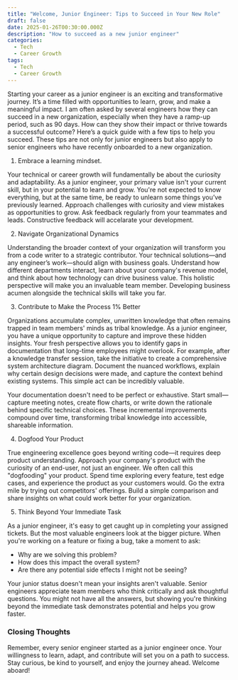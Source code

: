 ```yaml
---
title: "Welcome, Junior Engineer: Tips to Succeed in Your New Role"
draft: false
date: 2025-01-26T00:30:00.000Z
description: "How to succeed as a new junior engineer"
categories:
  - Tech
  - Career Growth
tags:
  - Tech
  - Career Growth
---
```


Starting your career as a junior engineer is an exciting and transformative journey. It’s a time filled with opportunities to learn, grow, and make a meaningful impact. I am often asked by several engineers how they can succeed in a new organization, especially when they have a ramp-up period, such as 90 days. How can they show their impact or thrive towards a successful outcome? Here’s a quick guide with a few tips to help you succeed. These tips are not only for junior engineers but also apply to senior engineers who have recently onboarded to a new organization.

1. Embrace a learning mindset.

Your technical or career growth will fundamentally be about the curiosity and adaptability. As a junior engineer, your primary value isn't your current skill, but in your potential to learn and grow. You're not expected to know everything, but at the same time, be ready to unlearn some things you’ve previously learned. Approach challenges with curiosity and view mistakes as opportunities to grow. Ask feedback regularly from your teammates and leads. Constructive feedback will accelarate your development.

2. Navigate Organizational Dynamics

Understanding the broader context of your organization will transform you from a code writer to a strategic contributor. Your technical solutions—and any engineer’s work—should align with business goals. Understand how different departments interact, learn about your company's revenue model, and think about how technology can drive business value. This holistic perspective will make you an invaluable team member. Developing business acumen alongside the technical skills will take you far.


3. Contribute to Make the Process 1% Better

Organizations accumulate complex, unwritten knowledge that often remains trapped in team members' minds as tribal knowledge. As a junior engineer, you have a unique opportunity to capture and improve these hidden insights. Your fresh perspective allows you to identify gaps in documentation that long-time employees might overlook. For example, after a knowledge transfer session, take the initiative to create a comprehensive system architecture diagram. Document the nuanced workflows, explain why certain design decisions were made, and capture the context behind existing systems. This simple act can be incredibly valuable.

Your documentation doesn't need to be perfect or exhaustive. Start small—capture meeting notes, create flow charts, or write down the rationale behind specific technical choices. These incremental improvements compound over time, transforming tribal knowledge into accessible, shareable information.


4. Dogfood Your Product

True engineering excellence goes beyond writing code—it requires deep product understanding. Approach your company's product with the curiosity of an end-user, not just an engineer. We often call this "dogfooding" your product. Spend time exploring every feature, test edge cases, and experience the product as your customers would. Go the extra mile by trying out competitors' offerings. Build a simple comparison and share insights on what could work better for your organization.

5. Think Beyond Your Immediate Task

As a junior engineer, it's easy to get caught up in completing your assigned tickets. But the most valuable engineers look at the bigger picture. When you're working on a feature or fixing a bug, take a moment to ask:

- Why are we solving this problem?
- How does this impact the overall system?
- Are there any potential side effects I might not be seeing?

Your junior status doesn't mean your insights aren't valuable. Senior engineers appreciate team members who think critically and ask thoughtful questions. You might not have all the answers, but showing you're thinking beyond the immediate task demonstrates potential and helps you grow faster.


### Closing Thoughts

Remember, every senior engineer started as a junior engineer once. Your willingness to learn, adapt, and contribute will set you on a path to success. Stay curious, be kind to yourself, and enjoy the journey ahead. Welcome aboard!
